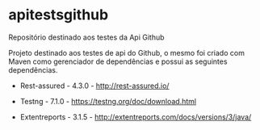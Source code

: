 # apitestsgithub
Repositório destinado aos testes da Api Github

Projeto destinado aos testes de api do Github, o mesmo foi criado com Maven como gerenciador de dependências e possui as seguintes dependências.

* Rest-assured - 4.3.0 - http://rest-assured.io/

* Testng - 7.1.0 - https://testng.org/doc/download.html

* Extentreports - 3.1.5 - http://extentreports.com/docs/versions/3/java/

